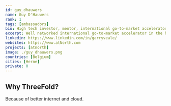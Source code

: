```yaml
---
id: guy_dhauwers
name: Guy D'Hauwers
rank: 1
tags: [ambassadors]
bio: High tech investor, mentor, international go-to-market accelerator.
excerpt: Well networked international go-to-market accelerator in the high tech cloud and commuo market.
linkedin: https://www.linkedin.com/in/garryveale/
websites: https://www.atNorth.com
projects: [atnorth]
image: ./guy_dhauwers.png
countries: [Belgium]
cities: [Herne]
private: 0
---
```


## Why ThreeFold?

Because of better internet and cloud.
